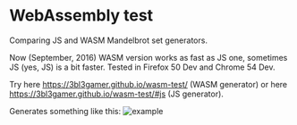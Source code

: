 # WebAssembly test

Comparing JS and WASM Mandelbrot set generators.

Now (September, 2016) WASM version works as fast as JS one, sometimes JS (yes, JS) is a bit faster. Tested in Firefox 50 Dev and Chrome 54 Dev.

Try here https://3bl3gamer.github.io/wasm-test/ (WASM generator) or here https://3bl3gamer.github.io/wasm-test/#js (JS generator).

Generates something like this:
![example](https://3bl3gamer.github.io/wasm-test/example.png)

